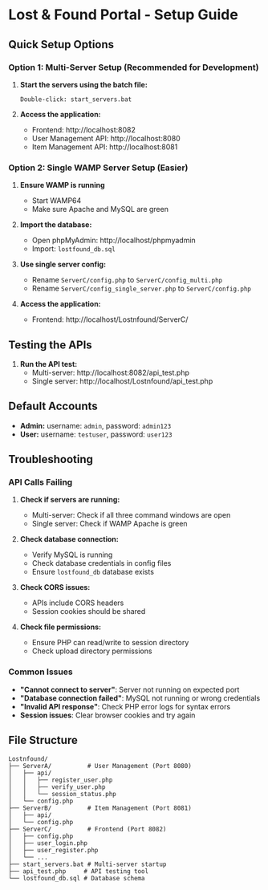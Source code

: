 # Lost & Found Portal - Setup Guide

## Quick Setup Options

### Option 1: Multi-Server Setup (Recommended for Development)

1. **Start the servers using the batch file:**
   ```
   Double-click: start_servers.bat
   ```

2. **Access the application:**
   - Frontend: http://localhost:8082
   - User Management API: http://localhost:8080
   - Item Management API: http://localhost:8081

### Option 2: Single WAMP Server Setup (Easier)

1. **Ensure WAMP is running**
   - Start WAMP64
   - Make sure Apache and MySQL are green

2. **Import the database:**
   - Open phpMyAdmin: http://localhost/phpmyadmin
   - Import: `lostfound_db.sql`

3. **Use single server config:**
   - Rename `ServerC/config.php` to `ServerC/config_multi.php`
   - Rename `ServerC/config_single_server.php` to `ServerC/config.php`

4. **Access the application:**
   - Frontend: http://localhost/Lostnfound/ServerC/

## Testing the APIs

1. **Run the API test:**
   - Multi-server: http://localhost:8082/api_test.php
   - Single server: http://localhost/Lostnfound/api_test.php

## Default Accounts

- **Admin:** username: `admin`, password: `admin123`
- **User:** username: `testuser`, password: `user123`

## Troubleshooting

### API Calls Failing

1. **Check if servers are running:**
   - Multi-server: Check if all three command windows are open
   - Single server: Check if WAMP Apache is green

2. **Check database connection:**
   - Verify MySQL is running
   - Check database credentials in config files
   - Ensure `lostfound_db` database exists

3. **Check CORS issues:**
   - APIs include CORS headers
   - Session cookies should be shared

4. **Check file permissions:**
   - Ensure PHP can read/write to session directory
   - Check upload directory permissions

### Common Issues

- **"Cannot connect to server"**: Server not running on expected port
- **"Database connection failed"**: MySQL not running or wrong credentials
- **"Invalid API response"**: Check PHP error logs for syntax errors
- **Session issues**: Clear browser cookies and try again

## File Structure

```
Lostnfound/
├── ServerA/          # User Management (Port 8080)
│   ├── api/
│   │   ├── register_user.php
│   │   ├── verify_user.php
│   │   └── session_status.php
│   └── config.php
├── ServerB/          # Item Management (Port 8081)
│   ├── api/
│   └── config.php
├── ServerC/          # Frontend (Port 8082)
│   ├── config.php
│   ├── user_login.php
│   ├── user_register.php
│   └── ...
├── start_servers.bat # Multi-server startup
├── api_test.php     # API testing tool
└── lostfound_db.sql # Database schema
```
